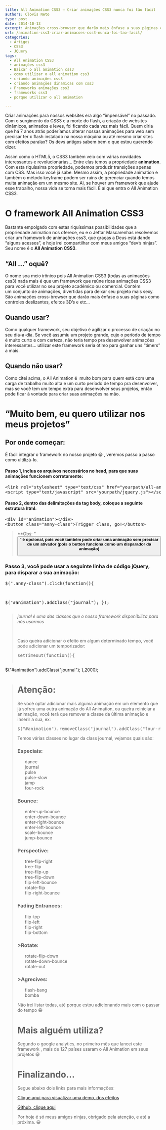 ```yaml
---
title: All Animation CSS3 – Criar animações CSS3 nunca foi tão fácil
authors: Clovis Neto
type: post
date: 2014-10-13
excerpt: Animações cross-browser que darão mais ênfase a suas páginas como controles deslizantes, efeitos 3D’s, etc...
url: /animation-css3-criar-animacoes-css3-nunca-foi-tao-facil/
categories:
  - Artigos
  - CSS3
  - JQuery
tags:
  - All Animation CSS3
  - animações css3
  - Baixar o all animation css3
  - como utilizar o all animation css3
  - criando animações css3
  - criando animações dinamicas com css3
  - Frameworks animações css3
  - frameworks css3
  - porque utilizar o all animation

---
```

Criar animações para nossos websites era algo &#8220;impensável&#8221; no passado. Com o surgimento do CSS3 e a morte do flash, a criação de websites dinâmicos, animados e leves, foi ficando cada vez mais fácil. Quem diria que há 7 anos atrás poderíamos alterar nossas animações para web sem precisar ter o flash instalado na nossa máquina ou até mesmo criar sites com efeitos paralax? Os devs antigos sabem bem o que estou querendo dizer.

Assim como o HTML5, o CSS3 também veio com várias novidades interessantes e revolucionárias&#8230; Entre elas temos a propriedade **animation.** Com esta riquíssima propriedade, podemos produzir transições apenas com CSS. Mas isso você já sabe. Mesmo assim, a propriedade animation e também o método keyframe podem ser ruins de gerenciar quando temos muita animação em um mesmo site. Ai, se houver um framework que ajude esse trabalho, nossa vida se torna mais fácil. É aí que entra o All Animation CSS3.

# O framework All Animation CSS3

Bastante empolgado com estas riquíssimas possibilidades que a propriedade animation nos oferece, eu e o Jeftar Mascarenhas resolvemos criar um framework de animações css3, que graças a Deus está dando &#8220;alguns acessos&#8221;, e hoje irei compartilhar com meus amigos &#8220;dev&#8217;s ninjas&#8221;. Seu nome é o **All Animation CSS3**.

## &#8220;All &#8230;&#8221; oquê?

O nome soa meio irônico pois All Animation CSS3 (todas as animações css3) nada mais é que um framework que reúne ricas animações CSS3 para você utilizar no seu projeto acadêmico ou comercial. Contém um conjunto de animações, divertidas para deixar seu projeto mais sexy. São animações cross-browser que darão mais ênfase a suas páginas como controles deslizantes, efeitos 3D’s e etc&#8230;

## Quando usar?

Como qualquer framework, seu objetivo é agilizar o processo de criação no seu dia-a-dia. Se você assumiu um projeto grande, cujo o período de tempo é muito curto e com certeza, não teria tempo pra desenvolver animações interessantes&#8230; utilizar este framework seria ótimo para ganhar uns &#8220;timers&#8221; a mais.

## Quando não usar?

Como citei acima, o All Animation é  muito bom para quem está com uma carga de trabalho muito alta e um curto período de tempo pra desenvolver, mas se você tem um tempo extra para desenvolver seus projetos, então pode ficar à vontade para criar suas animações na mão.

# &#8220;Muito bem, eu quero utilizar nos meus projetos&#8221;

## Por onde começar:

É fácil integrar o framework no nosso projeto 😀 , veremos passo a passo como ultilizá-lo.

#### Passo 1, inclua os arquivos necessários no head, para que suas animações funcionem corretamente:

<pre class="lang-html">&lt;link rel="stylesheet" type="text/css" href="yourpath/all-animation.css" /&gt;
&lt;script type="text/javascript" src="yourpath/jquery.js"&gt;&lt;/script&gt;</pre>

#### Passo 2, dentro das delimitações da tag body, coloque a seguinte estrutura html:

<pre class="lang-html">&lt;div id="animation"&gt;&lt;/div&gt;
&lt;button class="anny-class"&gt;Trigger class, go!&lt;/button&gt;</pre>

> **Obs: &#8220;<button>&#8221; **é opcional, pois você também pode criar uma animação sem precisar de um ativador (pois o button funciona como um disparador da animação)**</p></blockquote> 
> 
> ### Passo 3, você pode usar a seguinte linha de código jQuery, para disparar a sua animação:
> 
> <pre class="lang-javascript">$(".anny-class").click(function(){
 $("#animation").addClass("journal");
});
</pre>
> 
> _journal é uma das classes que o nosso framework disponibiliza para nós usarmos_
> 
> &nbsp;
> 
> Caso queira adicionar o efeito em algum determinado tempo, você pode adicionar um temporizador:
> 
> <pre class="lang-javascript">setTimeout(function(){
 $("#animation").addClass("journal");
},2000);
</pre>
> 
> # Atenção:
> 
> Se você optar adicionar mais alguma animação em um elemento que já sofreu uma outra animação do All Animation, ou queira reiniciar a animação, você terá que remover a classe da última animação e inserir a sua, ex:
> 
> <pre class="lang-javascript">$("#animation").removeClass("journal").addClass("four-rock");</pre>
> 
> Temos várias classes no lugar da class journal, vejamos quais são:
> 
> ### Especiais:
> 
> <ul class="task-list">
>   <li>
>     dance
>   </li>
>   <li>
>     journal
>   </li>
>   <li>
>     pulse
>   </li>
>   <li>
>     pulse-slow
>   </li>
>   <li>
>     jamp
>   </li>
>   <li>
>     four-rock
>   </li>
> </ul>
> 
> ### Bounce:
> 
> <ul class="task-list">
>   <li>
>     enter-up-bounce
>   </li>
>   <li>
>     enter-down-bounce
>   </li>
>   <li>
>     enter-right-bounce
>   </li>
>   <li>
>     enter-left-bounce
>   </li>
>   <li>
>     scale-bounce
>   </li>
>   <li>
>     jump-bounce
>   </li>
> </ul>
> 
> ### Perspective:
> 
> <ul class="task-list">
>   <li>
>     tree-flip-right
>   </li>
>   <li>
>     tree-flip
>   </li>
>   <li>
>     tree-flip-up
>   </li>
>   <li>
>     tree-flip-down
>   </li>
>   <li>
>     flip-left-bounce
>   </li>
>   <li>
>     rotate-flip
>   </li>
>   <li>
>     flip-right-bounce
>   </li>
> </ul>
> 
> ### Fading Entrances:
> 
> <ul class="task-list">
>   <li>
>     flip-top
>   </li>
>   <li>
>     flip-left
>   </li>
>   <li>
>     flip-right
>   </li>
>   <li>
>     flip-bottom
>   </li>
> </ul>
> 
> ### >Rotate:
> 
> <ul class="task-list">
>   <li>
>     rotate-flip-down
>   </li>
>   <li>
>     rotate-down-bounce
>   </li>
>   <li>
>     rotate-out
>   </li>
> </ul>
> 
> ### >Agrecives:
> 
> <ul class="task-list">
>   <li>
>     flash-bang
>   </li>
>   <li>
>     bomba
>   </li>
> </ul>
> 
> Não irei listar todas, até porque estou adicionando mais com o passar do tempo 😀
> 
> # 
> 
> # Mais alguém utiliza?
> 
> Segundo o google analytics, no primeiro mês que lancei este framework , mais de 127 países usaram o All Animation em seus projetos 😀
> 
> # Finalizando&#8230;
> 
> Segue abaixo dois links para mais informações:
> 
> <a title="Ir para à página do All Animation CSS3" href="http://clovisdasilvaneto.github.io/all-animation/" target="_blank">Clique aqui para visualizar uma demo, dos efeitos</a>
> 
> <a title="clique aqui para abrir o repositório no github" href="https://github.com/clovisdasilvaneto/all-animation" target="_blank">Github, clique aqui</a>
> 
> Por hoje é só meus amigos ninjas, obrigado pela atenção, e até a próxima. 😀